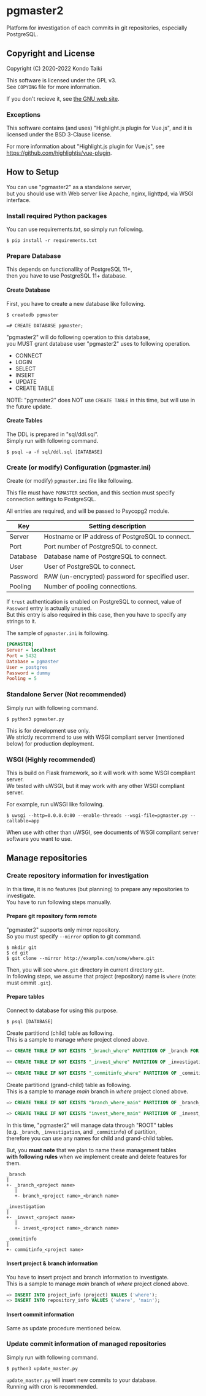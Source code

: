 # pgmaster2

Platform for investigation of each commits in git repositories, especially PostgreSQL.

## Copyright and License

Copyright (C) 2020-2022 Kondo Taiki

This software is licensed under the GPL v3.  
See `COPYING` file for more information.

If you don't recieve it, see [the GNU web site](http://www.gnu.org/licenses/).

### Exceptions

This software contains (and uses) "Highlight.js plugin for Vue.js",
and it is licensed under the BSD 3-Clause license.

For more information about "Highlight.js plugin for Vue.js",
see https://github.com/highlightjs/vue-plugin.

## How to Setup

You can use "pgmaster2" as a standalone server,  
but you should use with Web server like Apache, nginx, lighttpd, via WSGI interface.

### Install required Python packages

You can use requirements.txt, so simply run following.

```
$ pip install -r requirements.txt
```

### Prepare Database

This depends on functionallity of PostgreSQL 11+,  
then you have to use PostgreSQL 11+ database.

#### Create Database

First, you have to create a new database like following.

```
$ createdb pgmaster
```
```
=# CREATE DATABASE pgmaster;
```

"pgmaster2" will do following operation to this database,  
you MUST grant database user "pgmaster2" uses to following operation.

* CONNECT
* LOGIN
* SELECT
* INSERT
* UPDATE
* CREATE TABLE

NOTE: "pgmaster2" does NOT use `CREATE TABLE` in this time, but will use in the future update.

#### Create Tables

The DDL is prepared in "sql/ddl.sql".  
Simply run with following command.

```
$ psql -a -f sql/ddl.sql [DATABASE]
```

### Create (or modify) Configuration (pgmaster.ini)

Create (or modify) `pgmaster.ini` file like following.

This file must have `PGMASTER` section, and this section must specify connection settings to PostgreSQL.

All entries are required, and will be passed to Psycopg2 module.

| Key      | Setting description                              |
| -------- | ------------------------------------------------ |
| Server   | Hostname or IP address of PostgreSQL to connect. |
| Port     | Port number of PostgreSQL to connect.            |
| Database | Database name of PostgreSQL to connect.          |
| User     | User of PostgreSQL to connect.                   |
| Password | RAW (un-encrypted) password for specified user.  |
| Pooling  | Number of pooling connections.                   |

If `trust` authentication is enabled on PostgreSQL to connect, value of `Password` entry is actually unused.  
But this entry is also required in this case, then you have to specify any strings to it.  

The sample of `pgmaster.ini` is following.

```ini
[PGMASTER]
Server = localhost
Port = 5432
Database = pgmaster
User = postgres
Password = dummy
Pooling = 5
```

### Standalone Server (Not recommended)

Simply run with following command.

```
$ python3 pgmaster.py
```

This is for development use only.  
We strictly recommend to use with WSGI compliant server (mentioned below) 
for production deployment.

### WSGI (Highly recommended)

This is build on Flask framework, so it will work with some WSGI compliant server.  
We tested with uWSGI, but it may work with any other WSGI compliant server.

For example, run uWSGI like following.

```
$ uwsgi --http=0.0.0.0:80 --enable-threads --wsgi-file=pgmaster.py --callable=app
```

When use with other than uWSGI, see documents of WSGI compliant server software you want to use.

## Manage repositories

### Create repository information for investigation

In this time, it is no features (but planning) to prepare any repositories to investigate.  
You have to run following steps manually.

#### Prepare git repository form remote

"pgmaster2" supports only mirror repository.  
So you must specify `--mirror` option to git command.

```
$ mkdir git
$ cd git
$ git clone --mirror http://example.com/some/where.git
```

Then, you will see `where.git` directory in current directory `git`.  
In following steps, we assume that project (repository) name is `where` (note: must ommit `.git`).

#### Prepare tables

Connect to database for using this purpose.

```
$ psql [DATABASE]
```

Create partitiond (child) table as following.  
This is a sample to manage *where* project cloned above.

```sql
=> CREATE TABLE IF NOT EXISTS "_branch_where" PARTITION OF _branch FOR VALUES IN ('where') PARTITION BY list ( branch );

=> CREATE TABLE IF NOT EXISTS "_invest_where" PARTITION OF _investigation FOR VALUES IN ('where') PARTITION BY list ( branch );

=> CREATE TABLE IF NOT EXISTS "_commitinfo_where" PARTITION OF _commitifo FOR VALUES IN ('where');
```

Create partitiond (grand-child) table as following.  
This is a sample to manage *main* branch in *where* project cloned above.

```sql
=> CREATE TABLE IF NOT EXISTS "branch_where_main" PARTITION OF _branch_where FOR VALUES IN ('main');

=> CREATE TABLE IF NOT EXISTS "invest_where_main" PARTITION OF _invest_where FOR VALUES IN ('main');
```

In this time, "pgmaster2" will manage data through "ROOT" tables  
(e.g. `_branch`, `_investigation`, and `_commitinfo`) of partition,  
therefore you can use any names for child and grand-child tables.

But, you **must note** that we plan to name these management tables  
**with following rules** when we implement create and delete features for them.

```
_branch
|
+- _branch_<project name>
   |
   +- branch_<project name>_<branch name>

_investigation
|
+- _invest_<project name>
   |
   +- invest_<project name>_<branch name>

_commitinfo
|
+- commitinfo_<project name>
```

#### Insert project & branch information

You have to insert project and branch information to investigate.  
This is a sample to manage *main* branch of *where* project cloned above.

```sql
=> INSERT INTO project_info (project) VALUES ('where');
=> INSERT INTO repository_info VALUES ('where', 'main');
```

#### Insert commit information

Same as update procedure mentioned below.

### Update commit information of managed repositories

Simply run with following command.

```
$ python3 update_master.py
```

`update_master.py` will insert new commits to your database.  
Running with cron is recommended.
